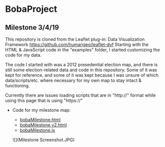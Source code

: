 # BobaProject
## Milestone 3/4/19

This repository is cloned from the Leaflet plug-in: Data Visualization Framework https://github.com/humangeo/leaflet-dvf
Starting with the HTML & JavaScript code in the "examples" folder, I started customizing the code for my data. 

The code I started with was a 2012 presedential election map, and there is still some election-related data and code  in this repository.  Some of it was kept for reference, and some of it was kept because I was unsure of which data/scripts/etc. where necessary for my own map to stay intact & functioning. 

Currently there are issues loading scripts that are in "http://" format while using this page that is using "https://"

+ Code for my milestone map:
    - [bobaMilestone.html](examples/html/bobaMilestone.html)
    - [bobaMilestone v2.html](examples/html/bobaMilestonev2.html)
    - [bobaMilestone.js](examples/js/bobaMilestone.js)
    
  ![](Milestone Screenshot.JPG)

